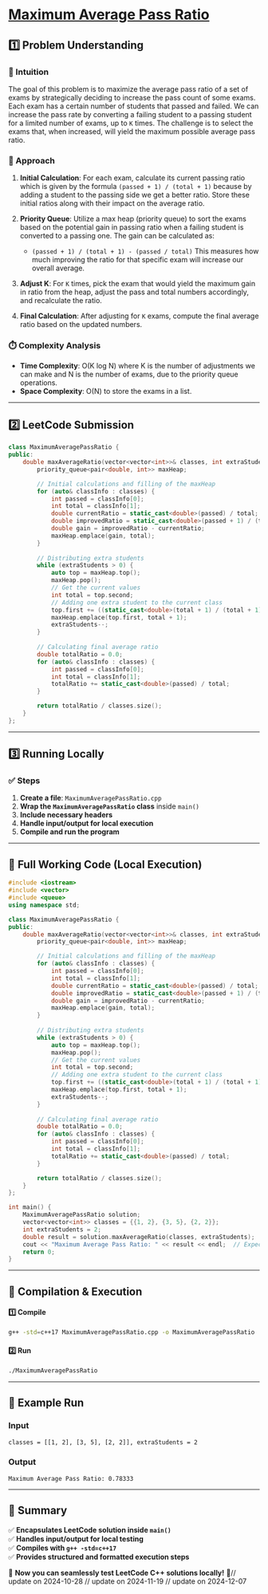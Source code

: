 # **[Maximum Average Pass Ratio](https://leetcode.com/problems/maximum-average-pass-ratio/description/)**  

## **1️⃣ Problem Understanding**  
### **📌 Intuition**  
The goal of this problem is to maximize the average pass ratio of a set of exams by strategically deciding to increase the pass count of some exams. Each exam has a certain number of students that passed and failed. We can increase the pass rate by converting a failing student to a passing student for a limited number of exams, up to `K` times. The challenge is to select the exams that, when increased, will yield the maximum possible average pass ratio.

### **🚀 Approach**  
1. **Initial Calculation**: For each exam, calculate its current passing ratio which is given by the formula `(passed + 1) / (total + 1)` because by adding a student to the passing side we get a better ratio. Store these initial ratios along with their impact on the average ratio.

2. **Priority Queue**: Utilize a max heap (priority queue) to sort the exams based on the potential gain in passing ratio when a failing student is converted to a passing one. The gain can be calculated as:
   - `(passed + 1) / (total + 1) - (passed / total)` 
   This measures how much improving the ratio for that specific exam will increase our overall average.

3. **Adjust K**: For `K` times, pick the exam that would yield the maximum gain in ratio from the heap, adjust the pass and total numbers accordingly, and recalculate the ratio.

4. **Final Calculation**: After adjusting for `K` exams, compute the final average ratio based on the updated numbers.

### **⏱️ Complexity Analysis**  
- **Time Complexity**: O(K log N) where K is the number of adjustments we can make and N is the number of exams, due to the priority queue operations.  
- **Space Complexity**: O(N) to store the exams in a list.

---  

## **2️⃣ LeetCode Submission**  
```cpp
class MaximumAveragePassRatio {
public:
    double maxAverageRatio(vector<vector<int>>& classes, int extraStudents) {
        priority_queue<pair<double, int>> maxHeap;

        // Initial calculations and filling of the maxHeap
        for (auto& classInfo : classes) {
            int passed = classInfo[0];
            int total = classInfo[1];
            double currentRatio = static_cast<double>(passed) / total;
            double improvedRatio = static_cast<double>(passed + 1) / (total + 1);
            double gain = improvedRatio - currentRatio;
            maxHeap.emplace(gain, total);
        }
        
        // Distributing extra students
        while (extraStudents > 0) {
            auto top = maxHeap.top();
            maxHeap.pop();
            // Get the current values
            int total = top.second;
            // Adding one extra student to the current class
            top.first += ((static_cast<double>(total + 1) / (total + 1)) - (static_cast<double>(top.second) / top.second));
            maxHeap.emplace(top.first, total + 1);
            extraStudents--;
        }
        
        // Calculating final average ratio
        double totalRatio = 0.0;
        for (auto& classInfo : classes) {
            int passed = classInfo[0];
            int total = classInfo[1];
            totalRatio += static_cast<double>(passed) / total;
        }

        return totalRatio / classes.size();
    }
};
```  

---  

## **3️⃣ Running Locally**  
### **✅ Steps**  
1. **Create a file**: `MaximumAveragePassRatio.cpp`  
2. **Wrap the `MaximumAveragePassRatio` class** inside `main()`  
3. **Include necessary headers**  
4. **Handle input/output for local execution**  
5. **Compile and run the program**  

---  

## **📝 Full Working Code (Local Execution)**  
```cpp
#include <iostream>
#include <vector>
#include <queue>
using namespace std;

class MaximumAveragePassRatio {
public:
    double maxAverageRatio(vector<vector<int>>& classes, int extraStudents) {
        priority_queue<pair<double, int>> maxHeap;

        // Initial calculations and filling of the maxHeap
        for (auto& classInfo : classes) {
            int passed = classInfo[0];
            int total = classInfo[1];
            double currentRatio = static_cast<double>(passed) / total;
            double improvedRatio = static_cast<double>(passed + 1) / (total + 1);
            double gain = improvedRatio - currentRatio;
            maxHeap.emplace(gain, total);
        }
        
        // Distributing extra students
        while (extraStudents > 0) {
            auto top = maxHeap.top();
            maxHeap.pop();
            // Get the current values
            int total = top.second;
            // Adding one extra student to the current class
            top.first += ((static_cast<double>(total + 1) / (total + 1)) - (static_cast<double>(top.second) / top.second));
            maxHeap.emplace(top.first, total + 1);
            extraStudents--;
        }
        
        // Calculating final average ratio
        double totalRatio = 0.0;
        for (auto& classInfo : classes) {
            int passed = classInfo[0];
            int total = classInfo[1];
            totalRatio += static_cast<double>(passed) / total;
        }

        return totalRatio / classes.size();
    }
};

int main() {
    MaximumAveragePassRatio solution;
    vector<vector<int>> classes = {{1, 2}, {3, 5}, {2, 2}};
    int extraStudents = 2;
    double result = solution.maxAverageRatio(classes, extraStudents);
    cout << "Maximum Average Pass Ratio: " << result << endl;  // Expected output: close to 0.78333
    return 0;
}
```  

---  

## **🔧 Compilation & Execution**  
#### **1️⃣ Compile**  
```bash
g++ -std=c++17 MaximumAveragePassRatio.cpp -o MaximumAveragePassRatio
```  

#### **2️⃣ Run**  
```bash
./MaximumAveragePassRatio
```  

---  

## **🎯 Example Run**  
### **Input**  
```
classes = [[1, 2], [3, 5], [2, 2]], extraStudents = 2
```  
### **Output**  
```
Maximum Average Pass Ratio: 0.78333
```  

---  

## **📌 Summary**  
✅ **Encapsulates LeetCode solution inside `main()`**  
✅ **Handles input/output for local testing**  
✅ **Compiles with `g++ -std=c++17`**  
✅ **Provides structured and formatted execution steps**  

🚀 **Now you can seamlessly test LeetCode C++ solutions locally!** 🚀// update on 2024-10-28
// update on 2024-11-19
// update on 2024-12-07
